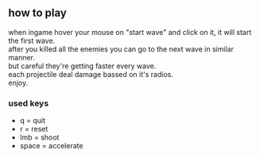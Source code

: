 
## how to play

when ingame hover your mouse on "start wave" and click on it, it will start the first wave.<br>
after you killed all the enemies you can go to the next wave in similar manner.<br>
but careful they're getting faster every wave.<br>
each projectile deal damage bassed on it's radios.<br>
enjoy.<br>


### used keys
- q = quit <br>
- r = reset <br>
- lmb = shoot <br>
- space = accelerate <br>